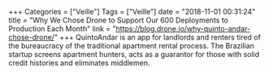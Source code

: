 +++
Categories = ["Veille"]
Tags = ["Veille"]
date = "2018-11-01 00:31:24"
title = "Why We Chose Drone to Support Our 600 Deployments to Production Each Month"
link = "https://blog.drone.io/why-quinto-andar-chose-drone/"
+++
QuintoAndar is an app for landlords and renters tired of the bureaucracy of the traditional apartment rental process. The Brazilian startup screens apartment hunters, acts as a guarantor for those with solid credit histories and eliminates middlemen.